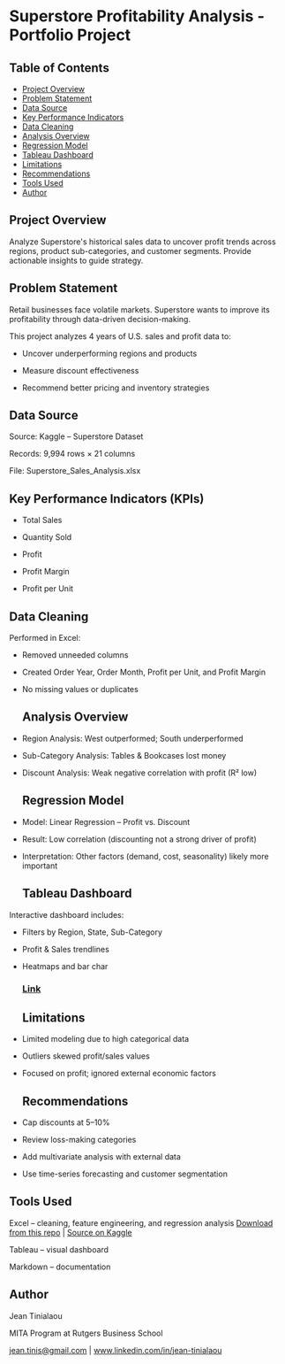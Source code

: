 # Superstore Profitability Analysis - Portfolio Project

## Table of Contents

- [Project Overview](#project-overview)
- [Problem Statement](problem-statement)
- [Data Source](data-source)
- [Key Performance Indicators](key-performance-indicators)
- [Data Cleaning](data-cleaning)
- [Analysis Overview](analysis-overview)
- [Regression Model](regression-model)
- [Tableau Dashboard](tableau-dashboard)
- [Limitations](limitations)
- [Recommendations](recommendations)
- [Tools Used](tools-used)
- [Author](author)

## Project Overview

 Analyze Superstore's historical sales data to uncover profit trends across regions, product sub-categories, and customer segments. Provide actionable insights to guide strategy.

 ## Problem Statement

 Retail businesses face volatile markets. Superstore wants to improve its profitability through data-driven decision-making.

This project analyzes 4 years of U.S. sales and profit data to:

- Uncover underperforming regions and products

- Measure discount effectiveness

- Recommend better pricing and inventory strategies

## Data Source

Source: Kaggle – Superstore Dataset

Records: 9,994 rows × 21 columns

File: Superstore_Sales_Analysis.xlsx

## Key Performance Indicators (KPIs)

- Total Sales

- Quantity Sold

- Profit

- Profit Margin

- Profit per Unit

## Data Cleaning

Performed in Excel:

- Removed unneeded columns

- Created Order Year, Order Month, Profit per Unit, and Profit Margin

- No missing values or duplicates

  ## Analysis Overview

- Region Analysis: West outperformed; South underperformed

- Sub-Category Analysis: Tables & Bookcases lost money

- Discount Analysis: Weak negative correlation with profit (R² low)

  ## Regression Model

- Model: Linear Regression – Profit vs. Discount

- Result: Low correlation (discounting not a strong driver of profit)

- Interpretation: Other factors (demand, cost, seasonality) likely more important

  ## Tableau Dashboard

Interactive dashboard includes:

- Filters by Region, State, Sub-Category

- Profit & Sales trendlines

- Heatmaps and bar char
  ### [Link](https://public.tableau.com/app/profile/jean.tinialaou/viz/SuperstoreSalesProfitAnalysis_17521953763290/Dashboard1)

  ## Limitations

- Limited modeling due to high categorical data

- Outliers skewed profit/sales values

- Focused on profit; ignored external economic factors

  ## Recommendations

- Cap discounts at 5–10%

- Review loss-making categories

- Add multivariate analysis with external data

- Use time-series forecasting and customer segmentation

 ## Tools Used

 Excel – cleaning, feature engineering, and regression analysis [Download from this repo](./Superstore%20Sales%20%26%20Profit%20Analysis%20-%20Portfolio%20Project.xlsx) | [Source on Kaggle](https://www.kaggle.com/datasets/vivek468/superstore-dataset-final)

Tableau – visual dashboard

Markdown – documentation

## Author

Jean Tinialaou

MITA Program at Rutgers Business School

jean.tinis@gmail.com | www.linkedin.com/in/jean-tinialaou  



